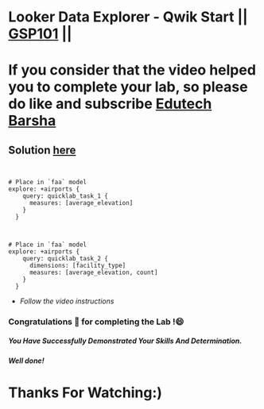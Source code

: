 # Looker Data Explorer - Qwik Start || [GSP101](https://www.cloudskillsboost.google/focuses/16552?parent=catalog) ||

# If you consider that the video helped you to complete your lab, so please do like and subscribe [Edutech Barsha](https://www.youtube.com/@edutechbarsha)
## Solution [here](https://youtu.be/Fg3N5NcWKuU)
```


# Place in `faa` model
explore: +airports {
    query: quicklab_task_1 {
      measures: [average_elevation]
    }
  }



# Place in `faa` model
explore: +airports {
    query: quicklab_task_2 {
      dimensions: [facility_type]
      measures: [average_elevation, count]
    }
  }
```
-  *Follow the video instructions*

### Congratulations 🎉 for completing the Lab !😄

##### *You Have Successfully Demonstrated Your Skills And Determination.*

#### *Well done!*

# Thanks For Watching:)
